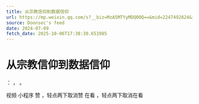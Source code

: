 ```yaml
---
title: 从宗教信仰到数据信仰
url: https://mp.weixin.qq.com/s?__biz=MzA5MTYyMDQ0OQ==&mid=2247492824&idx=1&sn=26b279276209804917e0577019437fe4
source: Doonsec's feed
date: 2024-07-09
fetch_date: 2025-10-06T17:38:30.651985
---
```


# 从宗教信仰到数据信仰

：
，
。

视频
小程序
赞
，轻点两下取消赞
在看
，轻点两下取消在看